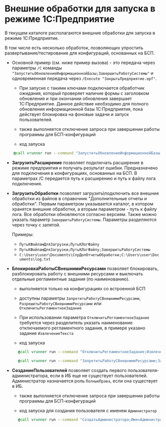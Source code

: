 # Внешние обработки для запуска в режиме 1С:Предприятие

В текущем каталоге располагаются внешние обработки для запуска в режиме 1С:Предприятие.

В том числе есть несколько обработок, позволяющих упростить развертывание/тестирование для конфигураций, основанных на БСП.

+ Основной пример (см. ниже пример вызова) - это передача через параметры `/C` команды `"ЗапуститьОбновлениеИнформационнойБазы;ЗавершитьРаботуСистемы"` и одновременная передача через `/Execute "ЗакрытьПредприятие.epf"`.

  + При запуске с такими ключами подключается обработчик ожидания, который проверяет наличие формы с заголовком обновления и при окончании обновления завершает 1С:Предприятие. Данное действие необходимо для полного обновления информационной базы 1С:Предприятия, пока действует блокировка на фоновые задачи и запуск пользователей.

  + также выполняется отключение запроса при завершении работы программы для БСП-конфигураций

  + код запуска

```bat
    @call vrunner run --command "ЗапуститьОбновлениеИнформационнойБазы;ЗавершитьРаботуСистемы;" --execute $runnerRoot\epf\ЗакрытьПредприятие.epf
```

+ **ЗагрузитьРасширение** позволяет подключать расширение в режиме предприятия и получать результат ошибки. Предназначено для подключения в конфигурациях, основанных на БСП. В параметрах /C передается путь к расширению и путь к файлу лога подключения.

+ **ЗагрузитьОбработки** позволяет загрузить\подключить все внешние обработки из файлов в справочник "Дополнительные отчеты и обработки". Первым параметром указывается каталог, в котором хранятся внешние обработки, а вторым параметром - путь к файлу лога. Все обработки обновляются согласно версиям. Также можно указать параметр `ЗавершитьРаботуСистемы`. Параметры разделяются через точку с запятой.

  Примеры:
  - `ПутьКФайламДляЗагрузки;ПутьКЛогФайлу`
  - `ПутьКФайламДляЗагрузки;ПутьКЛогФайлу;ЗавершитьРаботуСистемы`
  - `C:\Users\user\Documents\СпрДопОтчетыОбработки;C:\Users\user\Documents\log.txt`

+ **БлокировкаРаботыСВнешнимиРесурсами** позволяет блокировать, разблокировать работу с внешними ресурсами и выключать отдельные регламентные задания (по наименованию).
  
  + выполняется только на конфигурациях со встроенной БСП

  + доступны параметры `ЗапретитьРаботуСВнешнимиРесурсами`, `РазрешитьРаботуСВнешнимиРесурсами` или `ОтключитьРегламентноеЗадание`

  + При использовании параметра `ОтключитьРегламентноеЗадание` требуется через разделитель указать наименование отключаемого регламентного задания, в примере указано задание `ИзвлечениеТекста`

  + код запуска

```bat
      @call vrunner run --command "ОтключитьРегламентноеЗадание;ИзвлечениеТекста;ЗавершитьРаботуСистемы" --execute $runnerRoot\epf\БлокировкаРаботыСВнешнимиРесурсами.epf
```

```bat
      @call vrunner run --command "ЗапретитьРаботуСВнешнимиРесурсами;ЗавершитьРаботуСистемы" --execute $runnerRoot\epf\БлокировкаРаботыСВнешнимиРесурсами.epf
```

+ **СозданиеПользователей** позволяет создать первого пользователя-администратора, если в ИБ еще не существует пользователей. Администратор назначается роль `ПолныеПрава`, если она существует в ИБ.

  + также выполняется отключение запроса при завершении работы программы для БСП-конфигураций

  + код запуска для создания пользователя с именем `Администратор`

```bat
      @call vrunner run --command "СоздатьАдминистратора;Имя=Администратор;ЗавершитьРаботуСистемы" --execute $runnerRoot\epf\СоздатьПользователей.epf
```
